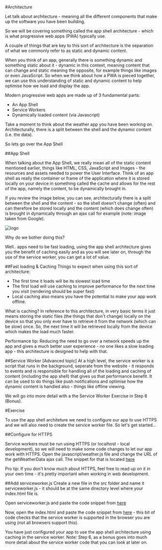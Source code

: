 #Architecture

Let talk about architecture - meaning all the different components that make up the software you have been building.

So we will be covering something called the app shell architecture - which is what progressive web apps (PWA) typically use.

A couple of things that are key to this sort of architecture is the separation of what we commonly refer to as static and dynamic content.

When you think of an app, generally there is something dynamic and something static about it - dynamic in this context, meaning content that can change and static meaning the opposite, for example things like images or even JavaScript. So when we think about how a PWA is pieced together, we can use this understanding of static and dynamic content to help optimise how we load and display the app.

Modern progressive web apps are made up of 3 fundamental parts:
* An App Shell
* Service Workers
* Dynamically loaded content (via Javascript)

Take a moment to think about the weather app you have been working on. Architecturally, there is a split between the shell and the dynamic content (i.e. the data).

So lets go over the App Shell


##App Shell

When talking about the App Shell, we really mean all of the static content mentioned earlier, things like HTML, CSS, JavaScript and Images - the resources and assets needed to power the User Interface. Think of an app shell as really the container or frame of the application where it is stored locally on your device in something called the cache and allows for the rest of the app, namely the content, to be dynamically brought in.

If you review the image below, you can see, architecturally there is a split between the shell and the content - so the shell doesn't change (often) and can therefore be stored locally and the content (which does change often) is brought in dynamically through an ajax call for example (note: image taken from Google).

![logo](https://github.com/tritorto/camp-seek-pwa/blob/master/instructions/images/appshell.jpg)

Why do we bother doing this?

Well.. apps need to be fast loading, using the app shell architecture gives you the benefit of caching easily and as you will see later on, through the use of the service worker, you can get a lot of value.


##Fast loading & Caching
Things to expect when using this sort of architecture:
* The first time it loads will be its slowest load time
* The first load will use caching to improve performance for the next time you visit (rendering should be super fast)
* Local caching also means you have the potential to make your app work offline.

What is caching? In reference to this architecture, in very basic terms it just means storing the static files (the things that don't change) locally on the device so that you only ever have to retrieve it from the network (which can be slow) once. So, the next time it will be retrieved locally from the device which makes the load much faster. 

Performance tip: Reducing the need to go over a network speeds up the app and gives a much better user experience - no one likes a slow loading app - this architecture is designed to help with that.


##Service Worker [Advanced topic]
At a high level, the service worker is a script that runs in the background, seperate from the website - it responds to events and is responsible for handling all of the loading and caching of content (including the app shell) that gives us that performance benefit. It can be used to do things like push notifications and optimise how the dynamic content is handled also - things like offline viewing.

We will go into more detail with a the Service Worker Exercise in Step 6 (Bonus).

#Exercise

To use the app shell architeture we need to configure our app to use HTTPS and we will also need to create the service worker file. So let's get started...

##Configure for HTTPS

Service workers must be run using HTTPS (or localhost - local development), so we will need to make some code changes to let our app work with HTTPS.
Open the javascript/weather.js file and change the URL of the getWeatherData ajax call. The snippet for that is located [here](../resources/snippets/https.js)

Pro tip: If you don't know much about HTTPS, feel free to read up on it in your own time - it's pretty important when working in web development.

##Add serviceworker.js 
Create a new file in the src folder and name it serviceworker.js - it should be at the same directory level where your index.html file is.

Open serviceworker.js and paste the code snippet from [here](../resources/snippets/serviceworker.js)

Now, open the index.html and paste the code snippet from [here](../resources/snippets/serviceworker-html.html) - this bit of code checks that the service worker is supported in the browser you are using (not all browsers support this).

You have just configured your app to use the app shell architecture using caching in the service worker. Note: Step 6, as a bonus goes into much more detail about the service worker code that you can look at later on.